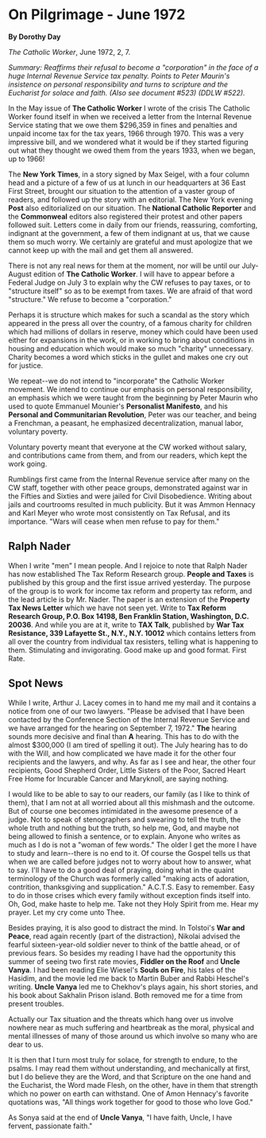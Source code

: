 On Pilgrimage - June 1972
=========================

**By Dorothy Day**

*The Catholic Worker*, June 1972, 2, 7.

*Summary: Reaffirms their refusal to become a "corporation" in the face
of a huge Internal Revenue Service tax penalty. Points to Peter Maurin's
insistence on personal responsibility and turns to scripture and the
Eucharist for solace and faith. (Also see document \#523) (DDLW \#522).*

In the May issue of **The Catholic Worker** I wrote of the crisis The
Catholic Worker found itself in when we received a letter from the
Internal Revenue Service stating that we owe them \$296,359 in fines and
penalties and unpaid income tax for the tax years, 1966 through 1970.
This was a very impressive bill, and we wondered what it would be if
they started figuring out what they thought we owed them from the years
1933, when we began, up to 1966!

The **New York** **Times**, in a story signed by Max Seigel, with a four
column head and a picture of a few of us at lunch in our headquarters at
36 East First Street, brought our situation to the attention of a vaster
group of readers, and followed up the story with an editorial. The New
York evening **Post** also editorialized on our situation. The
**National Catholic Reporter** and the **Commonweal** editors also
registered their protest and other papers followed suit. Letters come in
daily from our friends, reassuring, comforting, indignant at the
government, a few of them indignant at us, that we cause them so much
worry. We certainly are grateful and must apologize that we cannot keep
up with the mail and get them all answered.

There is not any real news for them at the moment, nor will be until our
July-August edition of **The Catholic Worker**. I will have to appear
before a Federal Judge on July 3 to explain why the CW refuses to pay
taxes, or to "structure itself" so as to be exempt from taxes. We are
afraid of that word "structure." We refuse to become a "corporation."

Perhaps it is structure which makes for such a scandal as the story
which appeared in the press all over the country, of a famous charity
for children which had millions of dollars in reserve, money which could
have been used either for expansions in the work, or in working to bring
about conditions in housing and education which would make so much
"charity" unnecessary. Charity becomes a word which sticks in the gullet
and makes one cry out for justice.

We repeat--we do not intend to "incorporate" the Catholic Worker
movement. We intend to continue our emphasis on personal responsibility,
an emphasis which we were taught from the beginning by Peter Maurin who
used to quote Emmanuel Mounier's **Personalist Manifesto**, and his
**Personal and Communitarian Revolution**, Peter was our teacher, and
being a Frenchman, a peasant, he emphasized decentralization, manual
labor, voluntary poverty.

Voluntary poverty meant that everyone at the CW worked without salary,
and contributions came from them, and from our readers, which kept the
work going.

Rumblings first came from the Internal Revenue service after many on the
CW staff, together with other peace groups, demonstrated against war in
the Fifties and Sixties and were jailed for Civil Disobedience. Writing
about jails and courtrooms resulted in much publicity. But it was Ammon
Hennacy and Karl Meyer who wrote most consistently on Tax Refusal, and
its importance. "Wars will cease when men refuse to pay for them."

Ralph Nader
-----------

When I write "men" I mean people. And I rejoice to note that Ralph Nader
has now established The Tax Reform Research group. **People and Taxes**
is published by this group and the first issue arrived yesterday. The
purpose of the group is to work for income tax reform and property tax
reform, and the lead article is by Mr. Nader. The paper is an extension
of the **Property Tax News Letter** which we have not seen yet. Write to
**Tax Reform Research Group, P.O. Box 14198, Ben Franklin Station,
Washington, D.C. 20036**. And while you are at it, write to **TAX
Talk**, published by **War Tax Resistance, 339 Lafayette St., N.Y., N.Y.
10012** which contains letters from all over the country from individual
tax resisters, telling what is happening to them. Stimulating and
invigorating. Good make up and good format. First Rate.

Spot News
---------

While I write, Arthur J. Lacey comes in to hand me my mail and it
contains a notice from one of our two lawyers. "Please be advised that I
have been contacted by the Conference Section of the Internal Revenue
Service and we have arranged for the hearing on September 7, 1972."
**The** hearing sounds more decisive and final than **A** hearing. This
has to do with the almost \$300,000 (I am tired of spelling it out). The
July hearing has to do with the Will, and how complicated we have made
it for the other four recipients and the lawyers, and why. As far as I
see and hear, the other four recipients, Good Shepherd Order, Little
Sisters of the Poor, Sacred Heart Free Home for Incurable Cancer and
Maryknoll, are saying nothing.

I would like to be able to say to our readers, our family (as I like to
think of them), that I am not at all worried about all this mishmash and
the outcome. But of course one becomes intimidated in the awesome
presence of a judge. Not to speak of stenographers and swearing to tell
the truth, the whole truth and nothing but the truth, so help me, God,
and maybe not being allowed to finish a sentence, or to explain. Anyone
who writes as much as I do is not a "woman of few words." The older I
get the more I have to study and learn--there is no end to it. Of course
the Gospel tells us that when we are called before judges not to worry
about how to answer, what to say. I'll have to do a good deal of
praying, doing what in the quaint terminology of the Church was formerly
called "making acts of adoration, contrition, thanksgiving and
supplication." A.C.T.S. Easy to remember. Easy to do in those crises
which every family without exception finds itself into. Oh, God, make
haste to help me. Take not they Holy Spirit from me. Hear my prayer. Let
my cry come unto Thee.

Besides praying, it is also good to distract the mind. In Tolstoi's
**War and Peace**, read again recently (part of the distraction),
Nikolai advised the fearful sixteen-year-old soldier never to think of
the battle ahead, or of previous fears. So besides my reading I have had
the opportunity this summer of seeing two first rate movies, **Fiddler
on the Roof** and **Uncle Vanya**. I had been reading Elie Wiesel's
**Souls on Fire**, his tales of the Hasidim, and the movie led me back
to Martin Buber and Rabbi Heschel's writing. **Uncle Vanya** led me to
Chekhov's plays again, his short stories, and his book about Sakhalin
Prison island. Both removed me for a time from present troubles.

Actually our Tax situation and the threats which hang over us involve
nowhere near as much suffering and heartbreak as the moral, physical and
mental illnesses of many of those around us which involve so many who
are dear to us.

It is then that I turn most truly for solace, for strength to endure, to
the psalms. I may read them without understanding, and mechanically at
first, but I do believe they are the Word, and that Scripture on the one
hand and the Eucharist, the Word made Flesh, on the other, have in them
that strength which no power on earth can withstand. One of Amon
Hennacy's favorite quotations was, "All things work together for good to
those who love God."

As Sonya said at the end of **Uncle Vanya**, "I have faith, Uncle, I
have fervent, passionate faith."
